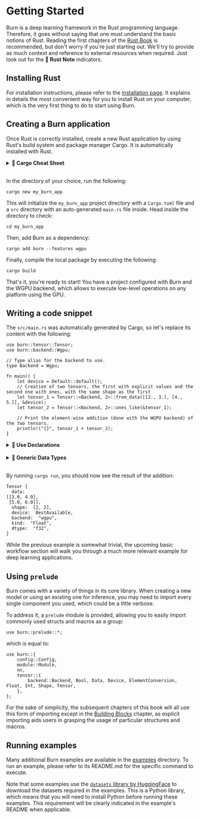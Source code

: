 # Getting Started

Burn is a deep learning framework in the Rust programming language. Therefore, it goes without
saying that one must understand the basic notions of Rust. Reading the first chapters of the
[Rust Book](https://doc.rust-lang.org/book/) is recommended, but don't worry if you're just starting
out. We'll try to provide as much context and reference to external resources when required. Just
look out for the **🦀 Rust Note** indicators.

## Installing Rust

For installation instructions, please refer to the
[installation page](https://doc.rust-lang.org/book/ch01-01-installation.html). It explains in
details the most convenient way for you to install Rust on your computer, which is the very first
thing to do to start using Burn.

## Creating a Burn application

Once Rust is correctly installed, create a new Rust application by using Rust's build system and
package manager Cargo. It is automatically installed with Rust.

<details>
<summary><strong>🦀 Cargo Cheat Sheet</strong></summary>

[Cargo](https://doc.rust-lang.org/cargo/) is a very useful tool to manage Rust projects because it
handles a lot of tasks. More precisely, it is used to compile your code, download the
libraries/packages your code depends on, and build said libraries.

Below is a quick cheat sheet of the main `cargo` commands you might use throughout this guide.

| Command             | Description                                                                                  |
|---------------------|----------------------------------------------------------------------------------------------|
| `cargo new` _path_  | Create a new Cargo package in the given directory.                                           |
| `cargo add` _crate_ | Add dependencies to the Cargo.toml manifest file.                                            |
| `cargo build`       | Compile the local package and all of its dependencies (in debug mode, use `-r` for release). |
| `cargo check`       | Check the local package for compilation errors (much faster).                                |
| `cargo run`         | Run the local package binary.                                                                |

For more information, check out
[Hello, Cargo!](https://doc.rust-lang.org/book/ch01-03-hello-cargo.html) in the Rust Book.

</details><br>

In the directory of your choice, run the following:

```console
cargo new my_burn_app
```

This will initialize the `my_burn_app` project directory with a `Cargo.toml` file and a `src`
directory with an auto-generated `main.rs` file inside. Head inside the directory to check:

```console
cd my_burn_app
```

Then, add Burn as a dependency:

```console
cargo add burn --features wgpu
```

Finally, compile the local package by executing the following:

```console
cargo build
```

That's it, you're ready to start! You have a project configured with Burn and the WGPU backend,
which allows to execute low-level operations on any platform using the GPU.

## Writing a code snippet

The `src/main.rs` was automatically generated by Cargo, so let's replace its content with the
following:

```rust, ignore
use burn::tensor::Tensor;
use burn::backend::Wgpu;

// Type alias for the backend to use.
type Backend = Wgpu;

fn main() {
    let device = Default::default();
    // Creation of two tensors, the first with explicit values and the second one with ones, with the same shape as the first
    let tensor_1 = Tensor::<Backend, 2>::from_data([[2., 3.], [4., 5.]], &device);
    let tensor_2 = Tensor::<Backend, 2>::ones_like(&tensor_1);

    // Print the element-wise addition (done with the WGPU backend) of the two tensors.
    println!("{}", tensor_1 + tensor_2);
}
```

<details>
<summary><strong>🦀 Use Declarations</strong></summary>

To bring any of the Burn module or item into scope, a `use` declaration is added.

In the example above, we wanted bring the `Tensor` struct and `Wgpu` backend into scope with the
following:

```rust, ignore
use burn::tensor::Tensor;
use burn::backend::Wgpu;
```

This is pretty self-explanatory in this case. But, the same declaration could be written as a
shortcut to simultaneously binding of multiple paths with a common prefix:

```rust, ignore
use burn::{tensor::Tensor, backend::backend::Wgpu};
```

In this example, the common prefix is pretty short and there are only two items to bind locally.
Therefore, the first usage with two `use` declarations might be preferred. But know that both
examples are valid. For more details on the `use` keyword, take a look at
[this section](https://doc.rust-lang.org/book/ch07-04-bringing-paths-into-scope-with-the-use-keyword.html)
of the Rust Book or the
[Rust reference](https://doc.rust-lang.org/reference/items/use-declarations.html).

</details><br>

<details>
<summary><strong>🦀 Generic Data Types</strong></summary>

If you're new to Rust, you're probably wondering why we had to use `Tensor::<Backend, 2>::...`.
That's because the `Tensor` struct is [generic](https://doc.rust-lang.org/book/ch10-01-syntax.html)
over multiple concrete data types. More specifically, a `Tensor` can be defined using three generic
parameters:  the backend, the number of dimensions (rank) and the data type (defaults to `Float`).
Here, we only specify the backend and number of dimensions since a `Float` tensor is used by default.
For more details on the `Tensor` struct, take a look at [this section](./building-blocks/tensor.md).

Most of the time when generics are involved, the compiler can infer the generic parameters
automatically. In this case, the compiler needs a little help. This can usually be done in one of
two ways: providing a type annotation or binding the gereneric parameter via the _turbofish_ `::<>`
syntax. In the example above we used the so-called _turbofish_ syntax, but we could have used type
annotations instead like this:

```rust, ignore
let tensor_1: Tensor<Backend, 2> = Tensor::from_data([[2., 3.], [4., 5.]]);
let tensor_2 = Tensor::ones_like(&tensor_1);
```

You probably noticed that we provided a type annotation for the first tensor only and yet this example
still works.
That's because the compiler (correctly) inferred that `tensor_2` had the same generic parameters.
The same could have been done in the original example, but specifying the parameters for both is
more explicit.

</details><br>

By running `cargo run`, you should now see the result of the addition:

```console
Tensor {
  data:
[[3.0, 4.0],
 [5.0, 6.0]],
  shape:  [2, 2],
  device:  BestAvailable,
  backend:  "wgpu",
  kind:  "Float",
  dtype:  "f32",
}
```

While the previous example is somewhat trivial, the upcoming
basic workflow section will walk you through a much more relevant example for
deep learning applications.

## Using `prelude`

Burn comes with a variety of things in its core library.
When creating a new model or using an existing one for inference,
you may need to import every single component you used, which could be a little verbose.

To address it, a `prelude` module is provided, allowing you to easily import commonly used structs and macros as a group:

```rust, ignore
use burn::prelude::*;
```

which is equal to:

```rust, ignore
use burn::{
    config::Config,
    module::Module,
    nn,
    tensor::{
        backend::Backend, Bool, Data, Device, ElementConversion, Float, Int, Shape, Tensor,
    },
};
```

<div class="warning">

For the sake of simplicity, the subsequent chapters of this book will all use this form of importing except in the [Building Blocks](./building-blocks) chapter, as explicit importing aids users in grasping the usage of particular structures and macros.

</div>

## Running examples

Many additional Burn examples are available in the
[examples](https://github.com/tracel-ai/burn/tree/main/examples) directory. To run an example, please refer
to its README.md for the specific command to execute.

Note that some examples use the
[`datasets` library by HuggingFace](https://huggingface.co/docs/datasets/index) to download the
datasets required in the examples. This is a Python library, which means that you will need to
install Python before running these examples. This requirement will be clearly indicated in the
example's README when applicable.
